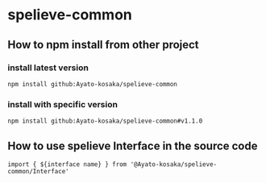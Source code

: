 # spelieve-common

## How to npm install from other project
### install latest version
`npm install github:Ayato-kosaka/spelieve-common`

### install with specific version
`npm install github:Ayato-kosaka/spelieve-common#v1.1.0`

## How to use spelieve Interface in the source code
`import { ${interface name} } from '@Ayato-kosaka/spelieve-common/Interface'`
